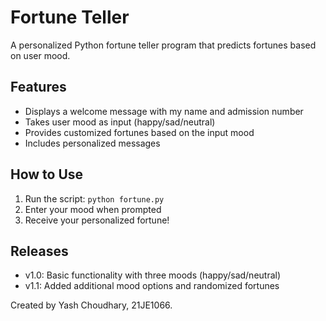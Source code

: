 # Fortune Teller

A personalized Python fortune teller program that predicts fortunes based on user mood.

## Features

- Displays a welcome message with my name and admission number
- Takes user mood as input (happy/sad/neutral)
- Provides customized fortunes based on the input mood
- Includes personalized messages

## How to Use

1. Run the script: `python fortune.py`
2. Enter your mood when prompted
3. Receive your personalized fortune!

## Releases

- v1.0: Basic functionality with three moods (happy/sad/neutral)
- v1.1: Added additional mood options and randomized fortunes

Created by Yash Choudhary, 21JE1066.